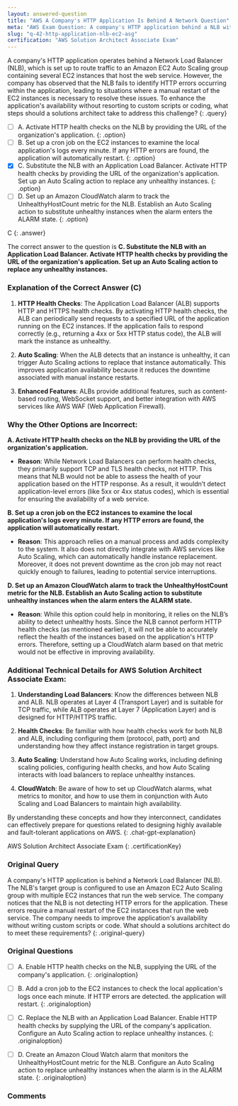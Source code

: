 ```yaml
---
layout: answered-question
title: "AWS A Company's HTTP Application Is Behind A Network Question"
meta: "AWS Exam Question: A company's HTTP application behind a NLB with EC2 Auto Scaling needs to improve availability without custom scripts. Find the answer, including EC2 and NLB."
slug: "q-42-http-application-nlb-ec2-asg"
certification: "AWS Solution Architect Associate Exam"
---
```



 A company's HTTP application operates behind a Network Load Balancer (NLB), which is set up to route traffic to an Amazon EC2 Auto Scaling group containing several EC2 instances that host the web service. However, the company has observed that the NLB fails to identify HTTP errors occurring within the application, leading to situations where a manual restart of the EC2 instances is necessary to resolve these issues. To enhance the application's availability without resorting to custom scripts or coding, what steps should a solutions architect take to address this challenge?
{: .query}

- [ ] A. Activate HTTP health checks on the NLB by providing the URL of the organization's application.
{: .option}
- [ ] B. Set up a cron job on the EC2 instances to examine the local application's logs every minute. If any HTTP errors are found, the application will automatically restart.
{: .option}
- [x] C. Substitute the NLB with an Application Load Balancer. Activate HTTP health checks by providing the URL of the organization's application. Set up an Auto Scaling action to replace any unhealthy instances.
{: .option}
- [ ] D. Set up an Amazon CloudWatch alarm to track the UnhealthyHostCount metric for the NLB. Establish an Auto Scaling action to substitute unhealthy instances when the alarm enters the ALARM state.
{: .option}

C
{: .answer}

The correct answer to the question is **C. Substitute the NLB with an Application Load Balancer. Activate HTTP health checks by providing the URL of the organization's application. Set up an Auto Scaling action to replace any unhealthy instances.**

### Explanation of the Correct Answer (C)

1. **HTTP Health Checks**: The Application Load Balancer (ALB) supports HTTP and HTTPS health checks. By activating HTTP health checks, the ALB can periodically send requests to a specified URL of the application running on the EC2 instances. If the application fails to respond correctly (e.g., returning a 4xx or 5xx HTTP status code), the ALB will mark the instance as unhealthy.

2. **Auto Scaling**: When the ALB detects that an instance is unhealthy, it can trigger Auto Scaling actions to replace that instance automatically. This improves application availability because it reduces the downtime associated with manual instance restarts.

3. **Enhanced Features**: ALBs provide additional features, such as content-based routing, WebSocket support, and better integration with AWS services like AWS WAF (Web Application Firewall).

### Why the Other Options are Incorrect:

**A. Activate HTTP health checks on the NLB by providing the URL of the organization's application.**
- **Reason**: While Network Load Balancers can perform health checks, they primarily support TCP and TLS health checks, not HTTP. This means that NLB would not be able to assess the health of your application based on the HTTP response. As a result, it wouldn’t detect application-level errors (like 5xx or 4xx status codes), which is essential for ensuring the availability of a web service.

**B. Set up a cron job on the EC2 instances to examine the local application's logs every minute. If any HTTP errors are found, the application will automatically restart.**
- **Reason**: This approach relies on a manual process and adds complexity to the system. It also does not directly integrate with AWS services like Auto Scaling, which can automatically handle instance replacement. Moreover, it does not prevent downtime as the cron job may not react quickly enough to failures, leading to potential service interruptions.

**D. Set up an Amazon CloudWatch alarm to track the UnhealthyHostCount metric for the NLB. Establish an Auto Scaling action to substitute unhealthy instances when the alarm enters the ALARM state.**
- **Reason**: While this option could help in monitoring, it relies on the NLB’s ability to detect unhealthy hosts. Since the NLB cannot perform HTTP health checks (as mentioned earlier), it will not be able to accurately reflect the health of the instances based on the application's HTTP errors. Therefore, setting up a CloudWatch alarm based on that metric would not be effective in improving availability.

### Additional Technical Details for AWS Solution Architect Associate Exam:

1. **Understanding Load Balancers**: Know the differences between NLB and ALB. NLB operates at Layer 4 (Transport Layer) and is suitable for TCP traffic, while ALB operates at Layer 7 (Application Layer) and is designed for HTTP/HTTPS traffic.

2. **Health Checks**: Be familiar with how health checks work for both NLB and ALB, including configuring them (protocol, path, port) and understanding how they affect instance registration in target groups.

3. **Auto Scaling**: Understand how Auto Scaling works, including defining scaling policies, configuring health checks, and how Auto Scaling interacts with load balancers to replace unhealthy instances.

4. **CloudWatch**: Be aware of how to set up CloudWatch alarms, what metrics to monitor, and how to use them in conjunction with Auto Scaling and Load Balancers to maintain high availability.

By understanding these concepts and how they interconnect, candidates can effectively prepare for questions related to designing highly available and fault-tolerant applications on AWS.
{: .chat-gpt-explanation}

AWS Solution Architect Associate Exam
{: .certificationKey}

### Original Query

A company's HTTP application is behind a Network Load Balancer (NLB). The NLB's target group is configured to use an Amazon EC2 Auto Scaling group with multiple EC2 instances that run the web service.
The company notices that the NLB is not detecting HTTP errors for the application. These errors require a manual restart of the EC2 instances that run the web service. The company needs to improve the application's availability without writing custom scripts or code.
What should a solutions architect do to meet these requirements?
{: .original-query}

### Original Questions

- [ ] A. Enable HTTP health checks on the NLB, supplying the URL of the company's application.
{: .originaloption}
- [ ] B. Add a cron job to the EC2 instances to check the local application's logs once each minute. If HTTP errors are detected. the application will restart.
{: .originaloption}
- [ ] C. Replace the NLB with an Application Load Balancer. Enable HTTP health checks by supplying the URL of the company's application. Configure an Auto Scaling action to replace unhealthy instances.
{: .originaloption}
- [ ] D. Create an Amazon Cloud Watch alarm that monitors the UnhealthyHostCount metric for the NLB. Configure an Auto Scaling action to replace unhealthy instances when the alarm is in the ALARM state.
{: .originaloption}


### Comments

